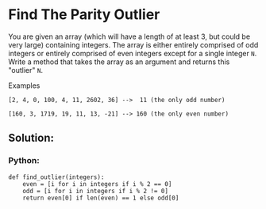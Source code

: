 # Find The Parity Outlier
You are given an array (which will have a length of at least 3, but could be very large) containing integers. The array is either entirely comprised of odd integers or entirely comprised of even integers except for a single integer `N`. Write a method that takes the array as an argument and returns this "outlier" `N`.

Examples
```
[2, 4, 0, 100, 4, 11, 2602, 36] -->  11 (the only odd number)

[160, 3, 1719, 19, 11, 13, -21] --> 160 (the only even number)
```
## Solution:

### Python:
```
def find_outlier(integers):
    even = [i for i in integers if i % 2 == 0]
    odd = [i for i in integers if i % 2 != 0]
    return even[0] if len(even) == 1 else odd[0]
    
```
